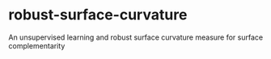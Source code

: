 # robust-surface-curvature
An unsupervised learning and robust surface curvature measure for surface complementarity 
